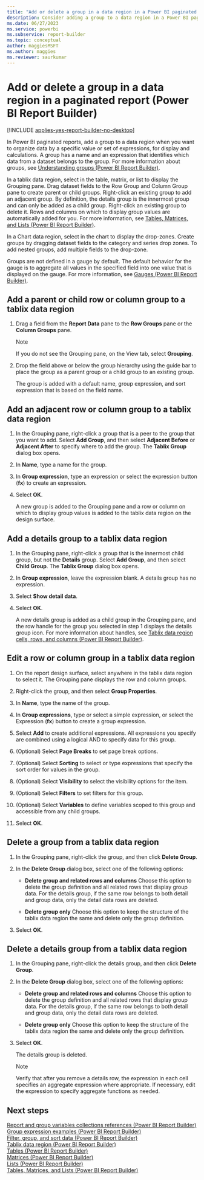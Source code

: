 ```yaml
---
title: "Add or delete a group in a data region in a Power BI paginated report | Microsoft Docs"
description: Consider adding a group to a data region in a Power BI paginated report to organize data by a specific value or set of expressions for display and calculations in Report Builder.
ms.date: 06/27/2023
ms.service: powerbi
ms.subservice: report-builder
ms.topic: conceptual
author: maggiesMSFT
ms.author: maggies
ms.reviewer: saurkumar
---
```

# Add or delete a group in a data region in a paginated report (Power BI Report Builder)

[!INCLUDE [applies-yes-report-builder-no-desktop](../../includes/applies-yes-report-builder-no-desktop.md)]

In Power BI paginated reports, add a group to a data region when you want to organize data by a specific value or set of expressions, for display and calculations. A group has a name and an expression that identifies which data from a dataset belongs to the group. For more information about groups, see [Understanding groups (Power BI Report Builder)](/sql/reporting-services/report-design/understanding-groups-report-builder-and-ssrs).  
  
 In a tablix data region, select in the table, matrix, or list to display the Grouping pane. Drag dataset fields to the Row Group and Column Group pane to create parent or child groups. Right-click an existing group to add an adjacent group. By definition, the details group is the innermost group and can only be added as a child group. Right-click an existing group to delete it. Rows and columns on which to display group values are automatically added for you. For more information, see [Tables, Matrices, and Lists (Power BI Report Builder)](/sql/reporting-services/report-design/tables-matrices-and-lists-report-builder-and-ssrs).  
  
 In a Chart data region, select in the chart to display the drop-zones. Create groups by dragging dataset fields to the category and series drop zones. To add nested groups, add multiple fields to the drop-zone.  
  
 Groups are not defined in a gauge by default. The default behavior for the gauge is to aggregate all values in the specified field into one value that is displayed on the gauge. For more information, see [Gauges (Power BI Report Builder)](../report-design/visualizations/gauges-report-builder.md).  
  
  
## Add a parent or child row or column group to a tablix data region  
  
1. Drag a field from the **Report Data** pane to the **Row Groups** pane or the **Column Groups** pane.  
  
    > [!NOTE]  
    >  If you do not see the Grouping pane, on the View tab, select **Grouping**.  
  
2. Drop the field above or below the group hierarchy using the guide bar to place the group as a parent group or a child group to an existing group.  
  
     The group is added with a default name, group expression, and sort expression that is based on the field name.  
  
## Add an adjacent row or column group to a tablix data region  
  
1. In the Grouping pane, right-click a group that is a peer to the group that you want to add. Select **Add Group**, and then select **Adjacent Before** or **Adjacent After** to specify where to add the group. The **Tablix Group** dialog box opens.  
  
2. In **Name**, type a name for the group.  
  
3. In **Group expression**, type an expression or select the expression button (**fx**) to create an expression.  
  
4. Select **OK**.
  
     A new group is added to the Grouping pane and a row or column on which to display group values is added to the tablix data region on the design surface.  
  
## Add a details group to a tablix data region  
  
1. In the Grouping pane, right-click a group that is the innermost child group, but not the **Details** group. Select **Add Group**, and then select **Child Group**. The **Tablix Group** dialog box opens.  
  
2. In **Group expression**, leave the expression blank. A details group has no expression.  
  
3. Select **Show detail data**.  
  
4. Select **OK**.
  
     A new details group is added as a child group in the Grouping pane, and the row handle for the group you selected in step 1 displays the details group icon. For more information about handles, see [Tablix data region cells, rows, and columns (Power BI Report Builder)](/sql/reporting-services/report-design/tablix-data-region-cells-rows-and-columns-report-builder-and-ssrs).  
  
## Edit a row or column group in a tablix data region  
  
1. On the report design surface, select anywhere in the tablix data region to select it. The Grouping pane displays the row and column groups.  
  
2. Right-click the group, and then select **Group Properties**.  
  
3. In **Name**, type the name of the group.  
  
4. In **Group expressions**, type or select a simple expression, or select the Expression (**fx**) button to create a group expression.  
  
5. Select **Add** to create additional expressions. All expressions you specify are combined using a logical AND to specify data for this group.  
  
6. (Optional) Select **Page Breaks** to set page break options.  
  
7. (Optional) Select **Sorting** to select or type expressions that specify the sort order for values in the group.  
  
8. (Optional) Select **Visibility** to select the visibility options for the item.  
  
9. (Optional) Select **Filters** to set filters for this group.  
  
10. (Optional) Select **Variables** to define variables scoped to this group and accessible from any child groups.  
  
11. Select **OK**.
  
## Delete a group from a tablix data region  
  
1. In the Grouping pane, right-click the group, and then click **Delete Group**.  
  
2. In the **Delete Group** dialog box, select one of the following options:  
  
    - **Delete group and related rows and columns** Choose this option to delete the group definition and all related rows that display group data. For the details group, if the same row belongs to both detail and group data, only the detail data rows are deleted.  
  
    - **Delete group only** Choose this option to keep the structure of the tablix data region the same and delete only the group definition.  
  
3. Select **OK**.
  
## Delete a details group from a tablix data region  
  
1. In the Grouping pane, right-click the details group, and then click **Delete Group**.  
  
2. In the **Delete Group** dialog box, select one of the following options:  
  
    - **Delete group and related rows and columns** Choose this option to delete the group definition and all related rows that display group data. For the details group, if the same row belongs to both detail and group data, only the detail data rows are deleted.  
  
    - **Delete group only** Choose this option to keep the structure of the tablix data region the same and delete only the group definition.  
  
3. Select **OK**.
  
     The details group is deleted.  
  
    > [!NOTE]  
    >  Verify that after you remove a details row, the expression in each cell specifies an aggregate expression where appropriate. If necessary, edit the expression to specify aggregate functions as needed.  
  
## Next steps  
 [Report and group variables collections references (Power BI Report Builder)](/sql/reporting-services/report-design/built-in-collections-report-and-group-variables-references-report-builder)   
 [Group expression examples (Power BI Report Builder)](../expressions/group-expression-examples-report-builder.md)   
 [Filter, group, and sort data (Power BI Report Builder)](filter-group-sort-data-report-builder.md)   
 [Tablix data region (Power BI Report Builder)](../../paginated-reports/report-builder-tables-matrices-lists.md)   
 [Tables (Power BI Report Builder)](/sql/reporting-services/report-design/tables-report-builder-and-ssrs)   
 [Matrices (Power BI Report Builder)](/sql/reporting-services/report-design/create-a-matrix-report-builder-and-ssrs)   
 [Lists (Power BI Report Builder)](/sql/reporting-services/report-design/create-invoices-and-forms-with-lists-report-builder-and-ssrs)   
 [Tables, Matrices, and Lists (Power BI Report Builder)](../report-builder-tables-matrices-lists.md)  
  
  
